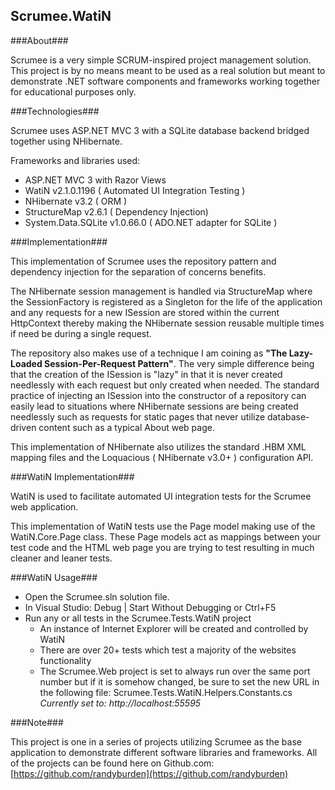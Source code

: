 Scrumee.WatiN
-------------

###About###

Scrumee is a very simple SCRUM-inspired project management solution. This project is by no means meant to be used as a real solution but meant to demonstrate .NET software components and frameworks working together for educational purposes only.

###Technologies###

Scrumee uses ASP.NET MVC 3 with a SQLite database backend bridged together using NHibernate.

Frameworks and libraries used:
  
  - ASP.NET MVC 3 with Razor Views
  - WatiN v2.1.0.1196 ( Automated UI Integration Testing )
  - NHibernate v3.2 ( ORM )
  - StructureMap v2.6.1 ( Dependency Injection)
  - System.Data.SQLite v1.0.66.0 ( ADO.NET adapter for SQLite )

###Implementation###

This implementation of Scrumee uses the repository pattern and dependency injection for the separation of concerns benefits.

The NHibernate session management is handled via StructureMap where the SessionFactory is registered as a Singleton for the life of the application and any requests for a new ISession are stored within the current HttpContext thereby making the NHibernate session reusable multiple times if need be during a single request.

The repository also makes use of a technique I am coining as **"The Lazy-Loaded Session-Per-Request Pattern"**. The very simple difference being that the creation of the ISession is "lazy" in that  it is never created needlessly with each request but only created when needed. The standard practice of injecting an ISession into the constructor of a repository can easily lead to situations where NHibernate sessions are being created needlessly such as requests for static pages that never utilize database-driven content such as a typical About web page.

This implementation of NHibernate also utilizes the standard .HBM XML mapping files and the Loquacious ( NHibernate v3.0+ ) configuration API.

###WatiN Implementation###

WatiN is used to facilitate automated UI integration tests for the Scrumee web application.

This implementation of WatiN tests use the Page model making use of the WatiN.Core.Page class. These Page models act as mappings between your test code and the HTML web page you are trying to test resulting in much cleaner and leaner tests. 

###WatiN Usage###

  - Open the Scrumee.sln solution file.
  - In Visual Studio: Debug | Start Without Debugging or Ctrl+F5
  - Run any or all tests in the Scrumee.Tests.WatiN project
    - An instance of Internet Explorer will be created and controlled by WatiN
    - There are over 20+ tests which test a majority of the websites functionality
    - The Scrumee.Web project is set to always run over the same port number but if it is somehow changed, be sure to set the new URL in the following file: Scrumee.Tests.WatiN.Helpers.Constants.cs *Currently set to: http://localhost:55595*

###Note###

This project is one in a series of projects utilizing Scrumee as the base application to demonstrate different software libraries and frameworks. All of the projects can be found here on Github.com: [https://github.com/randyburden](https://github.com/randyburden)
